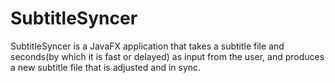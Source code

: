 # SubtitleSyncer
SubtitleSyncer is a JavaFX application that takes a subtitle file and seconds(by which it is fast or delayed) as input from the user, and produces a new subtitle file that is adjusted and in sync.

